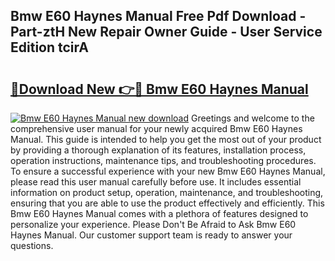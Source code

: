 ## Bmw E60 Haynes Manual Free Pdf Download - Part-ztH New Repair Owner Guide - User Service Edition tcirA

# <h2><a href="http://cf19192.oget.top/?id=Bmw+E60+Haynes+Manual">🔗Download New 👉🔴 Bmw E60 Haynes Manual</a></h2>

[![Bmw E60 Haynes Manual new download](https://i.imgur.com/5g1atiW.png)](http://cf19192.oget.top/?id=Bmw+E60+Haynes+Manual)
Greetings and welcome to the comprehensive user manual for your newly acquired Bmw E60 Haynes Manual. This guide is intended to help you get the most out of your product by providing a thorough explanation of its features, installation process, operation instructions, maintenance tips, and troubleshooting procedures. To ensure a successful experience with your new Bmw E60 Haynes Manual, please read this user manual carefully before use. It includes essential information on product setup, operation, maintenance, and troubleshooting, ensuring that you are able to use the product effectively and efficiently. This Bmw E60 Haynes Manual comes with a plethora of features designed to personalize your experience. Please Don't Be Afraid to Ask Bmw E60 Haynes Manual. Our customer support team is ready to answer your questions.
